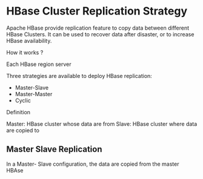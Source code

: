# HBase Cluster Replication Strategy

Apache HBase provide replication feature to copy data between different HBase
Clusters. It can be used to recover data after disaster, or to increase HBase availability.

How it works ?

Each HBase region server 

Three strategies are available to deploy HBase replication:
- Master-Slave
- Master-Master
- Cyclic

Definition

Master: HBase cluster whose data are from
Slave: HBase cluster where data are copied to


## Master Slave Replication

In a Master- Slave configuration, the data are copied from the master HBAse
